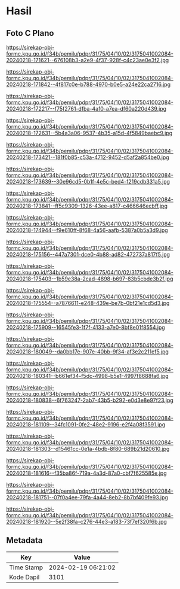 # Hasil

## Foto C Plano

https://sirekap-obj-formc.kpu.go.id/f34b/pemilu/pdpr/31/75/04/10/02/3175041002084-20240218-171621--676108b3-a2e9-4f37-928f-c4c23ae0e3f2.jpg

https://sirekap-obj-formc.kpu.go.id/f34b/pemilu/pdpr/31/75/04/10/02/3175041002084-20240218-171842--4f817c0e-b788-4970-b0e5-a24e22ca2716.jpg

https://sirekap-obj-formc.kpu.go.id/f34b/pemilu/pdpr/31/75/04/10/02/3175041002084-20240218-172217--f75f2761-dfba-4af0-a7ea-df60a220d439.jpg

https://sirekap-obj-formc.kpu.go.id/f34b/pemilu/pdpr/31/75/04/10/02/3175041002084-20240218-172631--5b4a3a06-9537-4b35-a15d-4f5849baebc9.jpg

https://sirekap-obj-formc.kpu.go.id/f34b/pemilu/pdpr/31/75/04/10/02/3175041002084-20240218-173421--181f0b85-c53a-4712-9452-d5af2a854be0.jpg

https://sirekap-obj-formc.kpu.go.id/f34b/pemilu/pdpr/31/75/04/10/02/3175041002084-20240218-173639--30e96cd5-0b1f-4e5c-bed4-f219cdb331a5.jpg

https://sirekap-obj-formc.kpu.go.id/f34b/pemilu/pdpr/31/75/04/10/02/3175041002084-20240218-173841--ff5c9309-1326-43ee-a817-c466646ecbff.jpg

https://sirekap-obj-formc.kpu.go.id/f34b/pemilu/pdpr/31/75/04/10/02/3175041002084-20240218-174944--f9e610ff-8f68-4a56-aafb-5387a0b5a3d9.jpg

https://sirekap-obj-formc.kpu.go.id/f34b/pemilu/pdpr/31/75/04/10/02/3175041002084-20240218-175156--447a7301-dce0-4b88-ad82-472737a817f5.jpg

https://sirekap-obj-formc.kpu.go.id/f34b/pemilu/pdpr/31/75/04/10/02/3175041002084-20240218-175403--1b59e38a-2cad-4898-b697-83b5cbde3b2f.jpg

https://sirekap-obj-formc.kpu.go.id/f34b/pemilu/pdpr/31/75/04/10/02/3175041002084-20240218-175554--a7876611-e248-439e-be7b-0bf21e1cd5d3.jpg

https://sirekap-obj-formc.kpu.go.id/f34b/pemilu/pdpr/31/75/04/10/02/3175041002084-20240218-175909--16545fe3-1f7f-4133-a7e0-8bf8e01f8554.jpg

https://sirekap-obj-formc.kpu.go.id/f34b/pemilu/pdpr/31/75/04/10/02/3175041002084-20240218-180049--da0bb17e-907e-40bb-9f34-af3e2c211ef5.jpg

https://sirekap-obj-formc.kpu.go.id/f34b/pemilu/pdpr/31/75/04/10/02/3175041002084-20240218-180341--b661ef34-f5dc-4998-b5e1-4997f8688fa6.jpg

https://sirekap-obj-formc.kpu.go.id/f34b/pemilu/pdpr/31/75/04/10/02/3175041002084-20240218-180838--6f763247-2ab7-43b5-b292-e0d3e8e97f23.jpg

https://sirekap-obj-formc.kpu.go.id/f34b/pemilu/pdpr/31/75/04/10/02/3175041002084-20240218-181109--34fc1091-0fe2-48e2-9196-e2f4a08f3591.jpg

https://sirekap-obj-formc.kpu.go.id/f34b/pemilu/pdpr/31/75/04/10/02/3175041002084-20240218-181303--d15461cc-0e1a-4bdb-8f80-689b21d20610.jpg

https://sirekap-obj-formc.kpu.go.id/f34b/pemilu/pdpr/31/75/04/10/02/3175041002084-20240218-181616--f35ba86f-719a-4a3d-87a0-cbf7f625585e.jpg

https://sirekap-obj-formc.kpu.go.id/f34b/pemilu/pdpr/31/75/04/10/02/3175041002084-20240218-181751--07f0a4ee-79fa-4a44-8eb2-8b7bf409fe93.jpg

https://sirekap-obj-formc.kpu.go.id/f34b/pemilu/pdpr/31/75/04/10/02/3175041002084-20240218-181920--5e2f38fa-c276-44e3-a183-73f7ef320f6b.jpg


## Metadata

| Key        | Value               |
| ---------- | ------------------- |
| Time Stamp | 2024-02-19 06:21:02 |
| Kode Dapil | 3101                |




